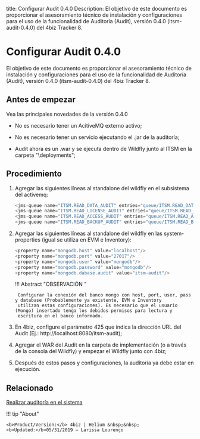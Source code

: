 title: Configurar Audit 0.4.0
Description: El objetivo de este documento es proporcionar el asesoramiento técnico de instalación y configuraciones para el uso de la funcionalidad de Auditoría (Audit), versión 0.4.0 (itsm-audit-0.4.0) del 4biz Tracker 8.
# Configurar Audit 0.4.0

El objetivo de este documento es proporcionar el asesoramiento técnico de instalación y configuraciones para el uso de la funcionalidad de Auditoría (Audit), versión 0.4.0 (itsm-audit-0.4.0) del 4biz Tracker 8.

Antes de empezar 
-----------------

Vea las principales novedades de la versión 0.4.0

 - No es necesario tener un AcitiveMQ externo activo;
 
 - No es necesario tener un servicio ejecutando el .jar de la auditoría;
 
 - Audit ahora es un .war y se ejecuta dentro de Wildfly junto al ITSM en la carpeta "\deployments";
 
Procedimiento
--------------

1. Agregar las siguientes líneas al standalone del wildfly en el subsistema del activemq:

    ```java
    <jms-queue name="ITSM.READ_DATA_AUDIT" entries="queue/ITSM.READ_DATA_AUDIT java:jboss/exported/jms/queue/queue/ITSM.READ_DATA_AUDIT"/>
    <jms-queue name="ITSM.READ_LICENSE_AUDIT" entries="queue/ITSM.READ_LICENSE_AUDIT java:jboss/exported/jms/queue/queue/ITSM.READ_LICENSE_AUDIT"/>
    <jms-queue name="ITSM.READ_ACCESS_AUDIT" entries="queue/ITSM.READ_ACCESS_AUDIT java:jboss/exported/jms/queue/queue/ITSM.READ_ACCESS_AUDIT"/>
    <jms-queue name="ITSM.READ_BACKUP_AUDIT" entries="queue/ITSM.READ_BACKUP_AUDIT java:jboss/exported/jms/queue/queue/ITSM.READ_BACKUP_AUDIT"/>
    ```

2. Agregar las siguientes líneas al standalone del wildfly en las system-properties (igual se utiliza en EVM e Inventory):  

    ```java
    <property name="mongodb.host" value="localhost"/>
    <property name="mongodb.port" value="27017"/>
    <property name="mongodb.user" value="mongodb"/>
    <property name="mongodb.password" value="mongodb"/>
    <property name="mongodb.dabase.audit" value="itsm-audit"/>
    ```
     
    !!! Abstract "OBSERVACIÓN "
    
        Configurar la conexión del banco mongo con host, port, user, pass y database (Probablemente ya existente, EVM e Inventory 
        utilizan estas configuraciones). Es necesario que el usuario (Mongo) insertado tenga los debidos permisos para lectura y 
        escritura en el banco informado.  
 
3. En 4biz, configure el parámetro 425 que indica la dirección URL del Audit (Ej.: http://localhost:8080/itsm-audit);

4. Agregar el WAR del Audit en la carpeta de implementación (o a través de la consola del Wildfly) y empezar el Wildfly junto con 
4biz;

5. Después de estos pasos y configuraciones, la auditoría ya debe estar en ejecución.

Relacionado
-------------

[Realizar auditoría en el sistema](/es-es/4biz-helium/platform-administration/logs-and-auditing/system-audit.html)

!!! tip "About"

    <b>Product/Version:</b> 4biz | Helium &nbsp;&nbsp;
    <b>Updated:</b>05/31/2019 – Larissa Lourenço
